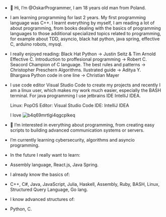 - 👋 Hi, I’m @OskarProgrammer, I am 18 years old man from Poland.
  
- I am learning programming for last 2 years. My first programming language was C++.
  I learnt everything by myself, I am reading a lot of about programming, from books
  dealing with the basics of programming languages ​​to those additional specialized topics
  related to programming, for example about TDD, asyncio, black hat python, java spring, effective C,
  arduino robots, mysql.

- I really enjoyed reading:
    Black Hat Python -> Justin Seitz & Tim Arnold
    Effective C. Introduction to proffesional programming -> Robert C. Seacord
    Champion of C language. The best rules and patterns -> Christopher Preschern
    Algorithms. Ilustrated guide -> Aditya Y. Bhargava
    Python code in one line -> Christian Mayer

- I use code editor Visual Studio Code to create my projects and recently I am a
  linux user, which makes my work much easier, especially the BASH terminal.
  For java programming I use jetbrains IDE IntelliJ IDEA.
  
  Linux: PopOS
  Editor: Visual Studio Code
  IDE: IntelliJ IDEA

  I love ![b4q69mrtlgi4qgcplkeq](https://github.com/OskarProgrammer/OskarProgrammer/assets/130141327/ad53a1fe-08cb-41bd-9691-70143036d180)


  
- 👀 I’m interested in everything about programming, from creating easy scripts to building advanced communication systems or servers.
-  I’m currently learning cybersecurity, algorithms and asyncio programming.
  
- In the future I really want to learn:
- Assembly language, React.js, Java Spring.
  
- I already know the basics of:
- C++, C#, Java, JavaScript, Julia, Haskell, Assembly, Ruby, BASH, Linux, Structured Query Language, Go lang.

- I know advanced structures of:
- Python, C.



<!---
OskarProgrammer/OskarProgrammer is a ✨ special ✨ repository because its `README.md` (this file) appears on your GitHub profile.
You can click the Preview link to take a look at your changes.
--->
